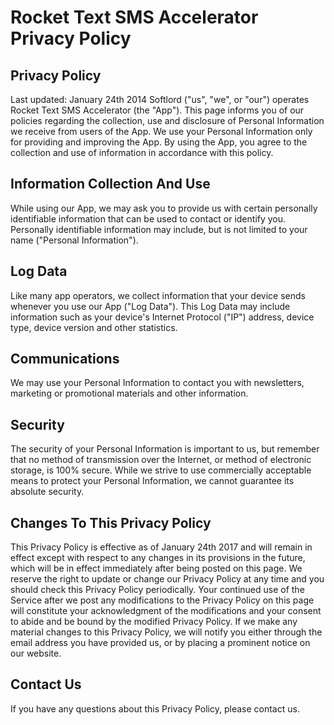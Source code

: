 # Rocket Text SMS Accelerator Privacy Policy 

## Privacy Policy
Last updated: January 24th 2014
Softlord ("us", "we", or "our") operates Rocket Text SMS Accelerator (the
"App"). This page informs you of our policies regarding the collection, use and disclosure of
Personal Information we receive from users of the App.
We use your Personal Information only for providing and improving the App. By using the App, you
agree to the collection and use of information in accordance with this policy.

## Information Collection And Use
While using our App, we may ask you to provide us with certain personally identifiable information
that can be used to contact or identify you. Personally identifiable information may include, but is not
limited to your name ("Personal Information").

## Log Data
Like many app operators, we collect information that your device sends whenever you use our App
("Log Data").
This Log Data may include information such as your device's Internet Protocol ("IP") address,
device type, device version and other statistics.

## Communications
We may use your Personal Information to contact you with newsletters, marketing or promotional
materials and other information.

## Security
The security of your Personal Information is important to us, but remember that no method of
transmission over the Internet, or method of electronic storage, is 100% secure. While we strive to
use commercially acceptable means to protect your Personal Information, we cannot guarantee its
absolute security.

## Changes To This Privacy Policy
This Privacy Policy is effective as of January 24th 2017 and will remain in effect except with respect to any
changes in its provisions in the future, which will be in effect immediately after being posted on this
page.
We reserve the right to update or change our Privacy Policy at any time and you should check this
Privacy Policy periodically. Your continued use of the Service after we post any modifications to the
Privacy Policy on this page will constitute your acknowledgment of the modifications and your
consent to abide and be bound by the modified Privacy Policy.
If we make any material changes to this Privacy Policy, we will notify you either through the email
address you have provided us, or by placing a prominent notice on our website.

## Contact Us
If you have any questions about this Privacy Policy, please contact us.
